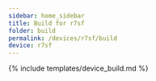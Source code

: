 ```yaml
---
sidebar: home_sidebar
title: Build for r7sf
folder: build
permalink: /devices/r7sf/build
device: r7sf
---
```

{% include templates/device_build.md %}
